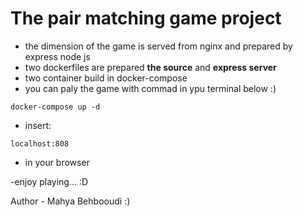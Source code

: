  # The pair matching game project 
 - the dimension of the game is served from nginx and prepared by express node js
 - two dockerfiles are prepared **the source** and **express server**
 - two container build in docker-compose 
 - you can paly the game with commad in ypu terminal below :)
       
`docker-compose up -d`
       
       
 - insert:
     
`localhost:808`
         
 - in your browser
         
         
 -enjoy playing... :D


Author - Mahya Behbooudi :)
